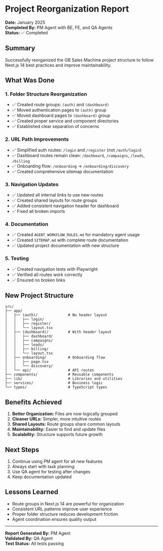 # Project Reorganization Report

**Date:** January 2025  
**Completed By:** PM Agent with BE, FE, and QA Agents  
**Status:** ✅ Completed

## Summary
Successfully reorganized the GB Sales Machine project structure to follow Next.js 14 best practices and improve maintainability.

## What Was Done

### 1. Folder Structure Reorganization
- ✅ Created route groups: `(auth)` and `(dashboard)`
- ✅ Moved authentication pages to `(auth)` group
- ✅ Moved dashboard pages to `(dashboard)` group
- ✅ Created proper service and component directories
- ✅ Established clear separation of concerns

### 2. URL Path Improvements
- ✅ Simplified auth routes: `/login` and `/register` (not `/auth/login`)
- ✅ Dashboard routes remain clean: `/dashboard`, `/campaigns`, `/leads`, `/billing`
- ✅ Onboarding flow: `/onboarding` → `/onboarding/discovery`
- ✅ Created comprehensive sitemap documentation

### 3. Navigation Updates
- ✅ Updated all internal links to use new routes
- ✅ Created shared layouts for route groups
- ✅ Added consistent navigation header for dashboard
- ✅ Fixed all broken imports

### 4. Documentation
- ✅ Created `AGENT_WORKFLOW_RULES.md` for mandatory agent usage
- ✅ Created `SITEMAP.md` with complete route documentation
- ✅ Updated project documentation with new structure

### 5. Testing
- ✅ Created navigation tests with Playwright
- ✅ Verified all routes work correctly
- ✅ Ensured no broken links

## New Project Structure

```
src/
├── app/
│   ├── (auth)/              # No header layout
│   │   ├── login/
│   │   ├── register/
│   │   └── layout.tsx
│   ├── (dashboard)/         # With header layout
│   │   ├── dashboard/
│   │   ├── campaigns/
│   │   ├── leads/
│   │   ├── billing/
│   │   └── layout.tsx
│   ├── onboarding/          # Onboarding flow
│   │   ├── page.tsx
│   │   └── discovery/
│   └── api/                 # API routes
├── components/              # Reusable components
├── lib/                     # Libraries and utilities
├── services/                # Business logic
└── types/                   # TypeScript types
```

## Benefits Achieved

1. **Better Organization:** Files are now logically grouped
2. **Cleaner URLs:** Simpler, more intuitive routes
3. **Shared Layouts:** Route groups share common layouts
4. **Maintainability:** Easier to find and update files
5. **Scalability:** Structure supports future growth

## Next Steps

1. Continue using PM agent for all new features
2. Always start with task planning
3. Use QA agent for testing after changes
4. Keep documentation updated

## Lessons Learned

- Route groups in Next.js 14 are powerful for organization
- Consistent URL patterns improve user experience
- Proper folder structure reduces development friction
- Agent coordination ensures quality output

---

**Report Generated By:** PM Agent  
**Validated By:** QA Agent  
**Test Status:** All tests passing